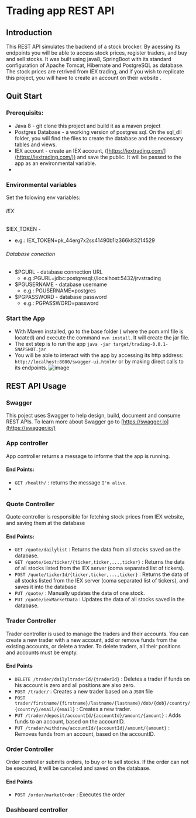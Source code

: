 # Trading app REST API
## Introduction
This REST API simulates the backend of a stock brocker. By acessing its endpoints you will be able to access stock prices, register traders, and buy and sell stocks. 
It was built using java8, SpringBoot with its standard configuration of Apache  Tomcat, Hibernate and PostgreSQL as database.
The stock prices are retrived from IEX trading, and if you wish to replicate this project, you will have to create an account on their website .

## Quit Start
### Prerequisits:
 - Java 8 - git clone this project and build it as a maven project
 - Postgres Database - a working version of postgres sql. On the sql_dll folder, you will find the files to create the database and the necessary tables and views. 
 - IEX account - create an IEX account, ([https://iextrading.com/](https://iextrading.com/)) and save the public. It will be passed to the app as an environmental variable.
 - 
### Environmental variables 
Set the folowing env variables:
###### IEX 
$IEX_TOKEN  - 
 - e.g.: IEX_TOKEN=pk_44erg7x2ss41490b1lz366klt3214529
###### Database conection
 - $PGURL - database connection URL
    - e.g.:PGURL=jdbc:postgresql://localhost:5432/jrvstrading 
  -  $PGUSERNAME - database username
     - e.g.: PGUSERNAME=postgres
   - $PGPASSWORD  - database password
     - e.g.: PGPASSWORD=password
     
### Start the App
- With Maven installed, go to the base folder ( where the pom.xml file is located) and execute the command `mvn install`. It will create the jar file.
- The ext step is to run the app `java -jar target/trading-0.0.1-SNAPSHOT.jar`
- You will be able to interact with the app by accessing its http address: `http://localhost:8080/swagger-ui.html#/` or by making direct calls to its endpoints.
![image](https://drive.google.com/uc?export=view&id=1CAvd_H93slk86gjNskusAfslaLDF2BZS)

## REST API Usage

### Swagger
This poject uses Swagger to help design, build, document and consume REST APIs. To learn more about Swagger go to [https://swagger.io](https://swagger.io/) 

### App controller
App controller returns a message to informe that the app is running.
#### End Points:
 - `GET /health/` :  returns the message `I'm alive`.
 - 
### Quote Controller
Quote controller is responsible for fetching stock prices from IEX website, and saving them at the database
#### End Points:
-   `GET /quote/dailylist`  : Returns the data from all stocks saved on the database.
-   `GET /quote/iex/ticker/{ticker,ticker,...,ticker}`  : Returns the data of all stocks listed from the IEX server (coma separated list of tickers).
-   `POST /quote/tickerId/{ticker,ticker,...,ticker}`  :  Returns the data of all stocks listed from the IEX server (coma separated list of tickers), and saves it into the database
-   `PUT /quote/`  : Manually updates the data of one stock.
-   `PUT /quote/iexMarketData`  : Updates the data of all stocks saved in the database.

### Trader Controller
Trader controller is used to manage the traders and their accounts. You can create a new trader with a new account, add or remove funds from the existing accounts, or  delete a trader. To delete traders, all their positions and accounts must be empty.

#### End Points
-   `DELETE /trader/dailyltraderId/{traderId}`  : Deletes a trader if funds on his account is zero and all positions are also zero.
-   `POST /trader/`  : Creates a new trader based on a `JSON` file
-   `POST trader/firstname/{firstname}/lastname/{lastname}/dob/{dob}/country/{country}/email/{email}`  : Creates a new trader.
-   `PUT /trader/deposit/accountId/{accountId}/amount/{amount}`  : Adds funds to an account, based on the accountID. 
-   `PUT /trader/withdraw/accountId/{accountId}/amount/{amount}`  : Removes funds from an account, based on the accountID. 

### Order Controller
Order controller submits orders, to buy or to sell stocks. If the order can not be executed, it will be canceled and saved on the database.
#### End Points
- `POST /order/marketOrder`  : Executes the order
 
### Dashboard controller
<!--stackedit_data:
eyJoaXN0b3J5IjpbLTE3MjMzNDI5NjIsMTAxMTY1NDQ5NSwzMT
A2ODQ3NjQsLTExMzIwMTg1OSwxNzcwNzQ4ODM2LC0xMjYzMDU3
MjYxLC0yMTQ1OTA0NzM2LDI5MTQ0OTU4NCwyMDQwMjk3NjIyXX
0=
-->